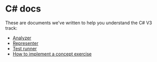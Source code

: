 # C&#35; docs

These are documents we've written to help you understand the C# V3 track:

- [Analyzer][analyzer]
- [Representer][representer]
- [Test runner][test-runner]
- [How to implement a concept exercise][how-to-implement-a-concept-exercise]

[analyzer]: ./analyzer.md
[representer]: ./representer.md
[test-runner]: ./test-runner.md
[how-to-implement-a-concept-exercise]: ./how-to-implement-a-concept-exercise.md
